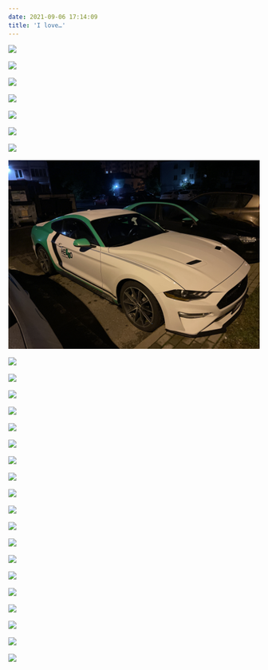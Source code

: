 ```yaml
---
date: 2021-09-06 17:14:09
title: 'I love…'
---
```


![](IMG_0982.JPG)

![](IMG_0983.JPG)

![](IMG_0985.JPG)

![](IMG_0996.JPG)

![](IMG_0998.JPG)

![](IMG_1132.JPG)

![](IMG_1133.JPG)

![](IMG_1192.JPG)

![](IMG_1199.JPG)

![](IMG_1200.JPG)

![](IMG_1217.JPG)

![](IMG_1220.JPG)

![](IMG_1223.JPG)

![](IMG_1230.JPG)

![](IMG_1233.JPG)

![](IMG_1247.JPG)

![](IMG_1260.JPG)

![](IMG_1262.JPG)

![](IMG_1280.JPG)

![](IMG_1284.JPG)

![](IMG_1286.JPG)

![](IMG_1297.JPG)

![](IMG_1298.JPG)

![](IMG_1302.JPG)

![](IMG_1303.JPG)

![](IMG_1305.JPG)

![](IMG_1315.JPG)
